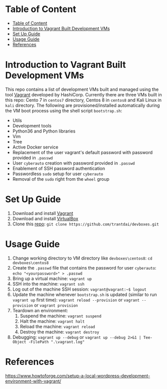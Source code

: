 # Table of Content
- [Table of Content](#table-of-content)
- [Introduction to Vagrant Built Development VMs](#introduction-to-vagrant-built-development-vms)
- [Set Up Guide](#set-up-guide)
- [Usage Guide](#usage-guide)
- [References](#References)

# Introduction to Vagrant Built Development VMs

This repo contains a list of development VMs built and managed using the tool [Vagrant](https://www.vagrantup.com/) developed by HashiCorp. Currently there are three VMs built in this repo: Cento 7 in `centos7` directory, Centos 8 in `centos8` and Kali Linux in `kali` directory.
The following are provisioned/installed automatically during the VM boot process using the shell script `bootstrap.sh`:
- Utils
- Development tools
- Python36 and Python libraries
- Vim
- Tree
- Active Docker service
- Replacement of the user vagrant's default password with password provided in `.passwd`
- User `cyberauto` creation with password provided in `.passwd`
- Enablement of SSH password authentication
- Passwordless `sudo` setup for user `cyberauto`
- Removal of the `sudo` right from the `wheel` group

# Set Up Guide

1. Download and install [Vagrant](https://www.vagrantup.com/)
2. Download and install [VirtualBox](https://www.virtualbox.org/wiki/Downloads)
3. Clone this [repo](https://github.com/trantdai/devboxes): `git clone https://github.com/trantdai/devboxes.git`

# Usage Guide

1. Change working directory to VM directory like `devboxes\centos8`: `cd devboxes\centos8`
2. Create the `.passwd` file that contains the password for user `cyberauto`: `echo "<yourpassword>" > .passwd` 
3. Bring up a virtual machine: `vagrant up`
4. SSH into the machine: `vagrant ssh`
5. Log out of the machine SSH session: `vagrant@vagrant:~$ logout`
6. Update the machine whenever `bootstrap.sh` is updated (similar to run `vagrant up` first time): `vagrant reload --provision` or `vagrant --provision` or `vagrant provision`
7. Teardown an environment:
   1. Suspend the machine: `vagrant suspend`
   2. Halt the machine: `vagrant halt`
   3. Reload the machine: `vagrant reload`
   4. Destroy the machine: `vagrant destroy`
8. Debugging: `vagrant up --debug` or `vagrant up --debug 2>&1 | Tee-Object -FilePath ".\vagrant.log"`

# References
https://www.howtoforge.com/setup-a-local-wordpress-development-environment-with-vagrant/
